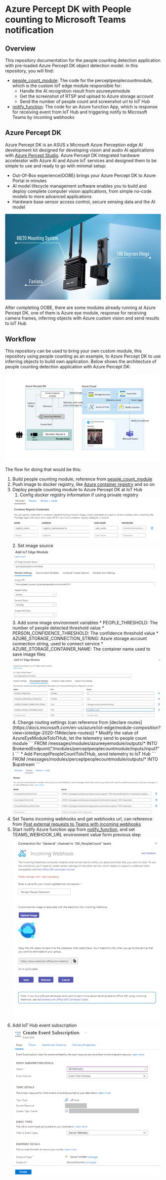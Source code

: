 # Azure Percept DK with People counting to Microsoft Teams notification


## Overview

This repository documentation for the people counting detection application with pre-loaded Azure Percept DK object detection model.
In this repository, you will find:

* [people_count_module](percept_people_count_module): The code for the perceptpeoplecountmodule, which is the custom IoT edge module responsible for:
  * Handle the AI recognition result from azureeyemodule
  * Get the screenshot of RTSP and upload to Azure storage account
  * Send the number of people count and screenshot url to IoT Hub
* [notify_function](notify_function): The code for an Azure function App, which is response for receiving event from IoT Hub and triggering notify to Microsoft Teams by incoming webhooks


## Azure Percept DK

Azure Percept DK is an ASUS x Microsoft Azure Perception edge AI development kit designed for developing vision and audio AI applications with [Azure Percept Studio](https://docs.microsoft.com/en-us/azure/azure-percept/overview-azure-percept-studio). Azure Percept DK integrated hardware accelerator with Azure AI and Azure IoT services and designed them to be simple to use and ready to go with minimal setup:
  * Out-Of-Box experience(OOBE) brings your Azure Percept DK to Azure Portal in minutes
  * AI model lifecycle management software enables you to build and deploy complete computer vision applications, from simple no-code models to more advanced applications
  * Hardware base sensor access control, secure sensing data and the AI model

<img src="images/Hardware Feature_final.png"/>

After completing OOBE, there are some modules already running at Azure Percept DK, one of them is Azure eye module, response for receiving camera frames, inferring objects with Azure custom vision and send results to IoT Hub

## Workflow

This repository can be used to bring your own custom module, this repository using people counting as an example, to Azure Percept DK to use inferring objects to build own application. Below shows the architecture of people counting detection application with Azure Percept DK:

<img src="images/architecture.jpg"/>

The flow for doing that would be this:
1. Build people counting module, reference from [people_count_module](percept_people_count_module)
2. Push image to docker registry, like [Azure container registry](https://docs.microsoft.com/en-us/azure/container-registry/) and so on
3. Deploy people counting module to Azure Percept DK at IoT Hub
   1. Config docker registry information if using private registry
    <img src="images/module_registry.png"/>
   2. Set image source
    <img src="images/module_add.png"/>
   3. Add some image environment variables
    * PEOPLE_THRESHOLD: The number of people detected threshold value
    * PERSON_CONFIDENCE_THRESHOLD: The confidence threshold value
    * AZURE_STORAGE_CONNECTION_STRING: Azure storage account connection string, used to connect service
    * AZURE_STORAGE_CONTAINER_NAME: The container name used to save image files
    <img src="images/module_env.png"/>
    4. Change routing settings (can reference from [declare routes](https://docs.microsoft.com/en-us/azure/iot-edge/module-composition?view=iotedge-2020-11#declare-routes))
    * Modify the value of AzureEyeModuleToIoTHub, let the telemetry send to people count module
    ```
    FROM /messages/modules/azureeyemodule/outputs/* INTO BrokeredEndpoint("/modules/perceptpeoplecountmodule/inputs/input1")
    ```
    * Add PerceptPeopleCountToIoTHub, send telemetry to IoT Hub
    ```
    FROM /messages/modules/perceptpeoplecountmodule/outputs/* INTO $upstream
    ```
    <img src="images/module_route.png"/>
  4. Set Teams incoming webhooks and get webhooks url, can reference from [Post external requests to Teams with incoming webhooks](https://docs.microsoft.com/en-us/microsoftteams/platform/webhooks-and-connectors/how-to/add-incoming-webhook)
  5. Start notify Azure function app from [notify_function](notify_function), and set TEAMS_WEBHOOK_URL environment value form previous step
    <img src="images/teams.png"/>
  6. Add IoT Hub event subscription
    <img src="images/iothub_event.png"/>

